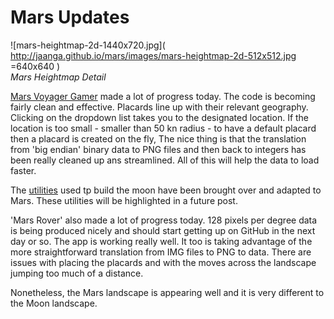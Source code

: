 Mars Updates
===

![mars-heightmap-2d-1440x720.jpg]( http://jaanga.github.io/mars/images/mars-heightmap-2d-512x512.jpg =640x640 )  
_Mars Heightmap Detail_

[Mars Voyager Gamer]( http://jaanga.github.io/mars/voyager/gamer/dev/ ) made a lot of progress today.
The code is becoming fairly clean and effective. Placards line up with their relevant geography.
Clicking on the dropdown list takes you to the designated location. 
If the location is too small - smaller than 50 kn radius - to have a default placard then a placard is created on the fly,
The nice thing is that the translation from 'big endian' binary data to PNG files and then back to integers has been really cleaned up ans streamlined.
All of this will help the data to load faster.

The [utilities]( https://github.com/jaanga/mars/tree/gh-pages/utilities ) used tp build the moon have been brought over and adapted to Mars.
These utilities will be highlighted in a future post.

'Mars Rover' also made a lot of progress today. 128 pixels per degree data is being produced nicely and should start getting up on GitHub in the next day or so.
The app is working really well. It too is taking advantage of the more straightforward translation from IMG files to PNG to data.
There are issues with placing the placards and with the moves across the landscape jumping too much of a distance.

Nonetheless, the Mars landscape is appearing well and it is very different to the Moon landscape.





